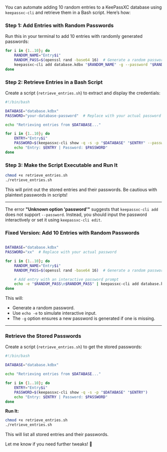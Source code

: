 You can automate adding 10 random entries to a KeePassXC database using `keepassxc-cli` and retrieve them in a Bash script. Here’s how:  

### **Step 1: Add Entries with Random Passwords**  
Run this in your terminal to add 10 entries with randomly generated passwords:  

```bash
for i in {1..10}; do
    RANDOM_NAME="Entry$i"
    RANDOM_PASS=$(openssl rand -base64 16)  # Generate a random password
    keepassxc-cli add database.kdbx "$RANDOM_NAME" -g --password "$RANDOM_PASS"
done
```

### **Step 2: Retrieve Entries in a Bash Script**  
Create a script (`retrieve_entries.sh`) to extract and display the credentials:  

```bash
#!/bin/bash

DATABASE="database.kdbx"
PASSWORD="your-database-password"  # Replace with your actual password

echo "Retrieving entries from $DATABASE..."

for i in {1..10}; do
    ENTRY="Entry$i"
    PASSWORD=$(keepassxc-cli show -q -s -p "$DATABASE" "$ENTRY" --password "$PASSWORD")
    echo "Entry: $ENTRY | Password: $PASSWORD"
done
```

### **Step 3: Make the Script Executable and Run It**  
```bash
chmod +x retrieve_entries.sh
./retrieve_entries.sh
```

This will print out the stored entries and their passwords. Be cautious with plaintext passwords in scripts!

---

The error **"Unknown option 'password'"** suggests that `keepassxc-cli add` does not support `--password`. Instead, you should input the password interactively or set it using `keepassxc-cli edit`.  

### **Fixed Version: Add 10 Entries with Random Passwords**
```bash

DATABASE="database.kdbx"
PASSWORD="xx"  # Replace with your actual password

for i in {1..10}; do
    RANDOM_NAME="Entry$i"
    RANDOM_PASS=$(openssl rand -base64 16)  # Generate a random password

    # Add entry with an interactive password prompt
    echo -e "$RANDOM_PASS\n$RANDOM_PASS" | keepassxc-cli add database.kdbx "$RANDOM_NAME" -g
done
```
This will:  
- Generate a random password.  
- Use `echo -e` to simulate interactive input.  
- The `-g` option ensures a new password is generated if one is missing.  

---

### **Retrieve the Stored Passwords**
Create a script (`retrieve_entries.sh`) to get the stored passwords:

```bash
#!/bin/bash

DATABASE="database.kdbx"

echo "Retrieving entries from $DATABASE..."

for i in {1..10}; do
    ENTRY="Entry$i"
    PASSWORD=$(keepassxc-cli show -q -s -p "$DATABASE" "$ENTRY")
    echo "Entry: $ENTRY | Password: $PASSWORD"
done
```
**Run It:**
```bash
chmod +x retrieve_entries.sh
./retrieve_entries.sh
```
This will list all stored entries and their passwords.

Let me know if you need further tweaks! 🚀